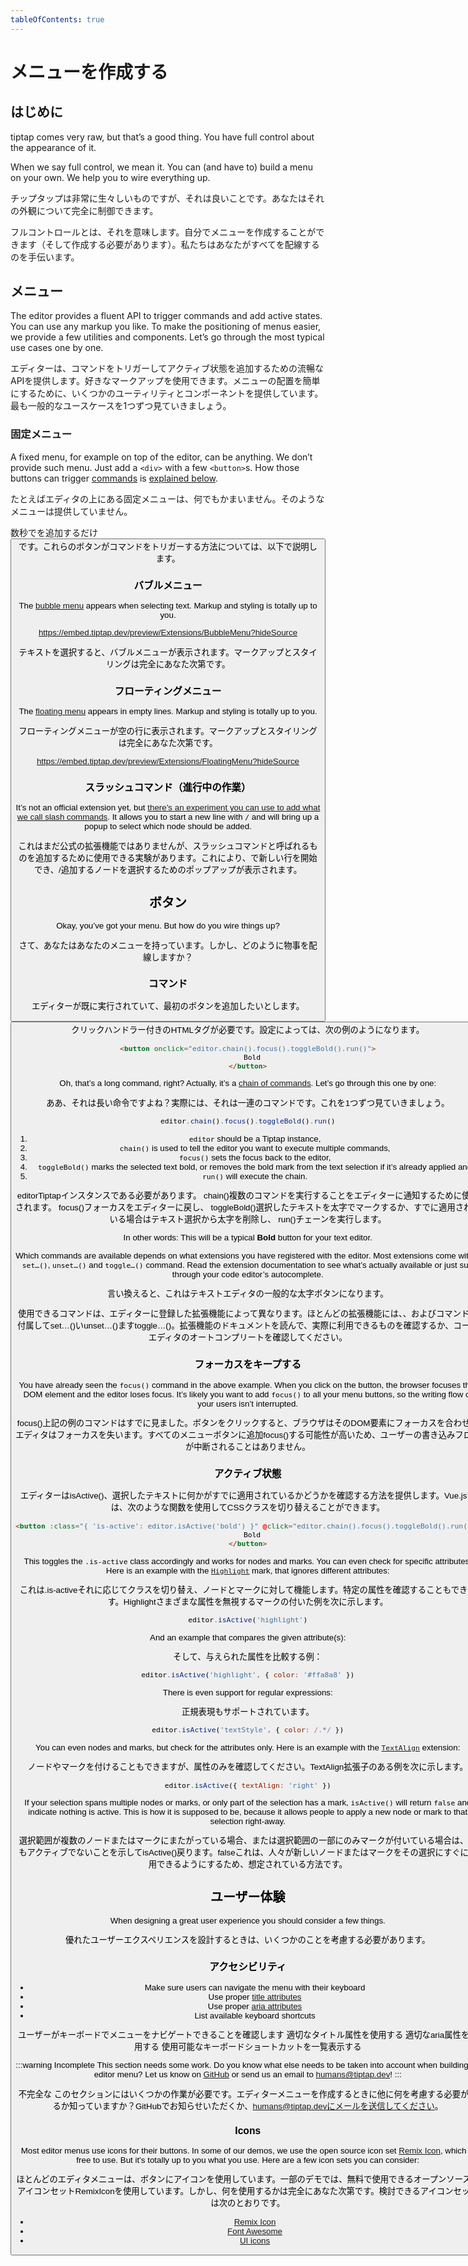 ```yaml
---
tableOfContents: true
---
```


# メニューを作成する

## はじめに

tiptap comes very raw, but that’s a good thing. You have full control about the appearance of it.

When we say full control, we mean it. You can (and have to) build a menu on your own. We help you to wire everything up.

チップタップは非常に生々しいものですが、それは良いことです。あなたはそれの外観について完全に制御できます。

フルコントロールとは、それを意味します。自分でメニューを作成することができます（そして作成する必要があります）。私たちはあなたがすべてを配線するのを手伝います。

## メニュー

The editor provides a fluent API to trigger commands and add active states. You can use any markup you like. To make the positioning of menus easier, we provide a few utilities and components. Let’s go through the most typical use cases one by one.

エディターは、コマンドをトリガーしてアクティブ状態を追加するための流暢なAPIを提供します。好きなマークアップを使用できます。メニューの配置を簡単にするために、いくつかのユーティリティとコンポーネントを提供しています。最も一般的なユースケースを1つずつ見ていきましょう。

### 固定メニュー

A fixed menu, for example on top of the editor, can be anything. We don’t provide such menu. Just add a `<div>` with a few `<button>`s. How those buttons can trigger [commands](/api/commands) is [explained below](#actions).

たとえばエディタの上にある固定メニューは、何でもかまいません。そのようなメニューは提供していません。<div>数秒でを追加するだけ<button>です。これらのボタンがコマンドをトリガーする方法については、以下で説明します。

### バブルメニュー

The [bubble menu](/api/extensions/bubble-menu) appears when selecting text. Markup and styling is totally up to you.

<https://embed.tiptap.dev/preview/Extensions/BubbleMenu?hideSource>

テキストを選択すると、バブルメニューが表示されます。マークアップとスタイリングは完全にあなた次第です。

### フローティングメニュー

The [floating menu](/api/extensions/floating-menu) appears in empty lines. Markup and styling is totally up to you.

フローティングメニューが空の行に表示されます。マークアップとスタイリングは完全にあなた次第です。

<https://embed.tiptap.dev/preview/Extensions/FloatingMenu?hideSource>

### スラッシュコマンド（進行中の作業）

It’s not an official extension yet, but [there’s an experiment you can use to add what we call slash commands](/experiments/commands). It allows you to start a new line with `/` and will bring up a popup to select which node should be added.

これはまだ公式の拡張機能ではありませんが、スラッシュコマンドと呼ばれるものを追加するために使用できる実験があります。これにより、で新しい行を開始でき、/追加するノードを選択するためのポップアップが表示されます。

## ボタン

Okay, you’ve got your menu. But how do you wire things up?

さて、あなたはあなたのメニューを持っています。しかし、どのように物事を配線しますか？

### コマンド

エディターが既に実行されていて、最初のボタンを追加したいとします。<button>クリックハンドラー付きのHTMLタグが必要です。設定によっては、次の例のようになります。

```html
<button onclick="editor.chain().focus().toggleBold().run()">
  Bold
</button>
```

Oh, that’s a long command, right? Actually, it’s a [chain of commands](/api/commands#chain-commands). Let’s go through this one by one:

ああ、それは長い命令ですよね？実際には、それは一連のコマンドです。これを1つずつ見ていきましょう。

```js
editor.chain().focus().toggleBold().run()
```

1. `editor` should be a Tiptap instance,
2. `chain()` is used to tell the editor you want to execute multiple commands,
3. `focus()` sets the focus back to the editor,
4. `toggleBold()` marks the selected text bold, or removes the bold mark from the text selection if it’s already applied and
5. `run()` will execute the chain.

editorTiptapインスタンスである必要があります。
chain()複数のコマンドを実行することをエディターに通知するために使用されます。
focus()フォーカスをエディターに戻し、
toggleBold()選択したテキストを太字でマークするか、すでに適用されている場合はテキスト選択から太字を削除し、
run()チェーンを実行します。

In other words: This will be a typical **Bold** button for your text editor.

Which commands are available depends on what extensions you have registered with the editor. Most extensions come with a `set…()`, `unset…()` and `toggle…()` command. Read the extension documentation to see what’s actually available or just surf through your code editor’s autocomplete.

言い換えると、これはテキストエディタの一般的な太字ボタンになります。

使用できるコマンドは、エディターに登録した拡張機能によって異なります。ほとんどの拡張機能には、、およびコマンドが付属してset…()いunset…()ますtoggle…()。拡張機能のドキュメントを読んで、実際に利用できるものを確認するか、コードエディタのオートコンプリートを確認してください。

### フォーカスをキープする

You have already seen the `focus()` command in the above example. When you click on the button, the browser focuses that DOM element and the editor loses focus. It’s likely you want to add `focus()` to all your menu buttons, so the writing flow of your users isn’t interrupted.

focus()上記の例のコマンドはすでに見ました。ボタンをクリックすると、ブラウザはそのDOM要素にフォーカスを合わせ、エディタはフォーカスを失います。すべてのメニューボタンに追加focus()する可能性が高いため、ユーザーの書き込みフローが中断されることはありません。

### アクティブ状態

エディターはisActive()、選択したテキストに何かがすでに適用されているかどうかを確認する方法を提供します。Vue.jsでは、次のような関数を使用してCSSクラスを切り替えることができます。

```html
<button :class="{ 'is-active': editor.isActive('bold') }" @click="editor.chain().focus().toggleBold().run()">
  Bold
</button>
```

This toggles the `.is-active` class accordingly and works for nodes and marks. You can even check for specific attributes. Here is an example with the [`Highlight`](/api/marks/highlight) mark, that ignores different attributes:

これは.is-activeそれに応じてクラスを切り替え、ノードとマークに対して機能します。特定の属性を確認することもできます。Highlightさまざまな属性を無視するマークの付いた例を次に示します。

```js
editor.isActive('highlight')
```

And an example that compares the given attribute(s):

そして、与えられた属性を比較する例：

```js
editor.isActive('highlight', { color: '#ffa8a8' })
```

There is even support for regular expressions:

正規表現もサポートされています。

```js
editor.isActive('textStyle', { color: /.*/ })
```

You can even nodes and marks, but check for the attributes only. Here is an example with the [`TextAlign`](/api/extensions/text-align) extension:

ノードやマークを付けることもできますが、属性のみを確認してください。TextAlign拡張子のある例を次に示します。

```js
editor.isActive({ textAlign: 'right' })
```

If your selection spans multiple nodes or marks, or only part of the selection has a mark, `isActive()` will return `false` and indicate nothing is active. This is how it is supposed to be, because it allows people to apply a new node or mark to that selection right-away.

選択範囲が複数のノードまたはマークにまたがっている場合、または選択範囲の一部にのみマークが付いている場合は、何もアクティブでないことを示してisActive()戻ります。falseこれは、人々が新しいノードまたはマークをその選択にすぐに適用できるようにするため、想定されている方法です。

## ユーザー体験

When designing a great user experience you should consider a few things.

優れたユーザーエクスペリエンスを設計するときは、いくつかのことを考慮する必要があります。

### アクセシビリティ

* Make sure users can navigate the menu with their keyboard
* Use proper [title attributes](https://developer.mozilla.org/de/docs/Web/HTML/Global_attributes/title)
* Use proper [aria attributes](https://developer.mozilla.org/en-US/docs/Learn/Accessibility/WAI-ARIA_basics)
* List available keyboard shortcuts

ユーザーがキーボードでメニューをナビゲートできることを確認します
適切なタイトル属性を使用する
適切なaria属性を使用する
使用可能なキーボードショートカットを一覧表示する

:::warning Incomplete
This section needs some work. Do you know what else needs to be taken into account when building an editor menu? Let us know on [GitHub](https://github.com/ueberdosis/tiptap) or send us an email to [humans@tiptap.dev](mailto:humans@tiptap.dev)!
:::

不完全な
このセクションにはいくつかの作業が必要です。エディターメニューを作成するときに他に何を考慮する必要があるか知っていますか？GitHubでお知らせいただくか、humans@tiptap.devにメールを送信してください。

### Icons

Most editor menus use icons for their buttons. In some of our demos, we use the open source icon set [Remix Icon](https://remixicon.com/), which is free to use. But it’s totally up to you what you use. Here are a few icon sets you can consider:

ほとんどのエディタメニューは、ボタンにアイコンを使用しています。一部のデモでは、無料で使用できるオープンソースのアイコンセットRemixIconを使用しています。しかし、何を使用するかは完全にあなた次第です。検討できるアイコンセットは次のとおりです。

* [Remix Icon](https://remixicon.com/#editor)
* [Font Awesome](https://fontawesome.com/icons?c=editors)
* [UI icons](https://www.ibm.com/design/language/iconography/ui-icons/library/)
